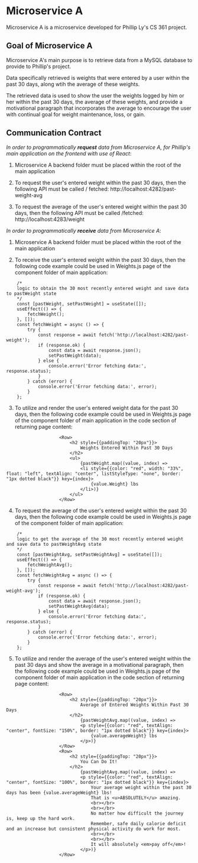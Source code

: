 # Microservice A
Microservice A is a microservice developed for Phillip Ly's CS 361 project. 

## Goal of Microservice A

Microservice A's main purpose is to retrieve data from a MySQL database to provide to Phillip's project.

Data specifically retrieved is weights that were entered by a user within the past 30 days, along wtih the average of these weights.

The retrieved data is used to show the user the weights logged by him or her within the past 30 days, the average of these weights, and provide a motivational paragraph that incorporates the average to encourage the user with continual goal for weight maintenance, loss, or gain.

## Communication Contract

<i>In order to programmatically <b>request</b> data from Microservice A, for Phillip's main application on the frontend with use of React</i>:

1) Microservice A backend folder must be placed within the root of the main application

2) To request the user's entered weight within the past 30 days, then the following API must be called / fetched:  http://localhost:4282/past-weight-avg

3) To request the average of the user's entered weight within the past 30 days, then the following API must be called /fetched:  http://localhost:4283/weight

<i>In order to programmatically <b>receive</b> data from Microservice A</i>:

1) Microservice A backend folder must be placed within the root of the main application

2) To receive the user's entered weight within the past 30 days, then the following code example could be used in Weights.js page of the component folder of main application:
```
    /*
    logic to obtain the 30 most recently entered weight and save data to pastWeight state
    */
    const [pastWeight, setPastWeight] = useState([]);
    useEffect(() => {
        fetchWeight();
    }, []);
    const fetchWeight = async () => {
        try {
            const response = await fetch('http://localhost:4282/past-weight');
            if (response.ok) {
                const data = await response.json();
                setPastWeight(data);
            } else {
                console.error('Error fetching data:', response.status);
            }
        } catch (error) {
            console.error('Error fetching data:', error);
        }
    };
```

3) To utilize and render the user's entered weight data for the past 30 days, then the following code example could be used in Weights.js page of the component folder of main application in the code section of returning page content:
```
                    <Row>
                        <h2 style={{paddingTop: "20px"}}>
                            Weights Entered Within Past 30 Days
                        </h2>
                        <ul>
                            {pastWeight.map((value, index) => 
                            <li style={{color: "red", width: "33%", float: "left", textAlign: "center", listStyleType: "none", border: "1px dotted black"}} key={index}>
                                {value.Weight} lbs
                            </li>)}
                        </ul>
                    </Row>
```

4) To request the average of the user's entered weight within the past 30 days, then the following code example could be used in Weights.js page of the component folder of main application:
```
    /*
    logic to get the average of the 30 most recently entered weight and save data to pastWeightAvg state
    */
    const [pastWeightAvg, setPastWeightAvg] = useState([]);
    useEffect(() => {
        fetchWeightAvg();
    }, []);
    const fetchWeightAvg = async () => {
        try {
            const response = await fetch('http://localhost:4282/past-weight-avg');
            if (response.ok) {
                const data = await response.json();
                setPastWeightAvg(data);
            } else {
                console.error('Error fetching data:', response.status);
            }
        } catch (error) {
            console.error('Error fetching data:', error);
        }
    };
```

5) To utilize and render the average of the user's entered weight within the past 30 days and show the average in a motivational paragraph, then the following code example could be used in Weights.js page of the component folder of main application in the code section of returning page content:
```
                    <Row>
                        <h2 style={{paddingTop: "20px"}}>
                            Average of Entered Weights Within Past 30 Days
                        </h2>
                            {pastWeightAvg.map((value, index) => 
                            <p style={{color: "red", textAlign: "center", fontSize: "150%", border: "1px dotted black"}} key={index}>
                                {value.averageWeight} lbs
                            </p>)}
                    </Row>
                    <Row>
                        <h2 style={{paddingTop: "20px"}}>
                            You Can Do It!
                        </h2>
                            {pastWeightAvg.map((value, index) => 
                            <p style={{color: "red", textAlign: "center", fontSize: "100%", border: "1px dotted black"}} key={index}>
                                Your average weight within the past 30 days has been {value.averageWeight} lbs!
                                That is <u>ABSOLUTELY</u> amazing. 
                                <br></br>
                                <br></br>
                                No matter how difficult the journey is, keep up the hard work.
                                Remember, safe daily calorie deficit and an increase but consistent physical activity do work for most.
                                <br></br>
                                <br></br>
                                It will absolutely <em>pay off</em>!
                            </p>)}
                    </Row>
```
